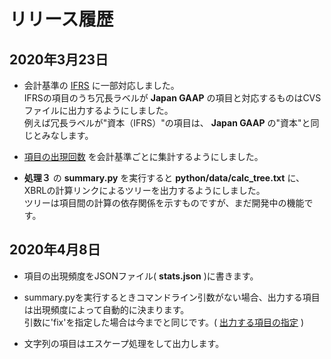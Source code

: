 # リリース履歴

## 2020年3月23日

* 会計基準の [IFRS](https://ja.wikipedia.org/wiki/%E5%9B%BD%E9%9A%9B%E8%B2%A1%E5%8B%99%E5%A0%B1%E5%91%8A%E5%9F%BA%E6%BA%96) に一部対応しました。  
IFRSの項目のうち冗長ラベルが **Japan GAAP** の項目と対応するものはCVSファイルに出力するようにしました。  
例えば冗長ラベルが"資本（IFRS）"の項目は、 **Japan GAAP** の"資本"と同じとみなします。
  
* [項目の出現回数](freq_stats.md) を会計基準ごとに集計するようにしました。
  
* **処理３** の **summary.py** を実行すると **python/data/calc_tree.txt** に、XBRLの計算リンクによるツリーを出力するようにしました。  
ツリーは項目間の計算の依存関係を示すものですが、まだ開発中の機能です。


## 2020年4月8日

* 項目の出現頻度をJSONファイル( **stats.json** )に書きます。

* summary.pyを実行するときコマンドライン引数がない場合、出力する項目は出現頻度によって自動的に決まります。  
引数に'fix'を指定した場合は今までと同じです。( [出力する項目の指定](output_items.md) )

* 文字列の項目はエスケープ処理をして出力します。
